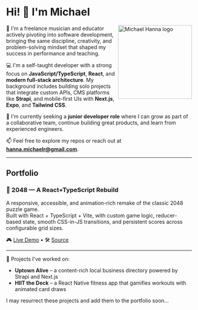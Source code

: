 # Hi! 👋 I'm Michael

<img src="https://mrhanna.dev/images/logo.svg" align="right" alt="Michael Hanna logo" width="200">

🎷 I'm a freelance musician and educator actively pivoting into software development, bringing the same discipline, creativity, and problem-solving mindset that shaped my success in performance and teaching.

💻 I'm a self-taught developer with a strong focus on **JavaScript/TypeScript**, **React**, and **modern full-stack architecture**. My background includes building solo projects that integrate custom APIs, CMS platforms like **Strapi**, and mobile-first UIs with **Next.js**, **Expo**, and **Tailwind CSS**.

🚀 I'm currently seeking a **junior developer role** where I can grow as part of a collaborative team, continue building great products, and learn from experienced engineers.

📫 Feel free to explore my repos or reach out at **hanna.michaelr@gmail.com**.

---

## Portfolio

### 🧩 2048 — A React+TypeScript Rebuild

A responsive, accessible, and animation-rich remake of the classic 2048 puzzle game.  
Built with React + TypeScript + Vite, with custom game logic, reducer-based state, smooth CSS-in-JS transitions, and persistent scores across configurable grid sizes.

🎮 [Live Demo](https://mrhanna.dev/2048) • 🛠️ [Source](https://github.com/mrhanna/2048)

---

🔨 Projects I've worked on:
- **Uptown Alive** – a content-rich local business directory powered by Strapi and Next.js
- **HIIT the Deck** – a React Native fitness app that gamifies workouts with animated card draws

I may resurrect these projects and add them to the portfolio soon...

<!--
**mrhanna/mrhanna** is a ✨ _special_ ✨ repository because its `README.md` (this file) appears on your GitHub profile.

Here are some ideas to get you started:

- 🔭 I’m currently working on ...
- 🌱 I’m currently learning ...
- 👯 I’m looking to collaborate on ...
- 🤔 I’m looking for help with ...
- 💬 Ask me about ...
- 📫 How to reach me: ...
- 😄 Pronouns: ...
- ⚡ Fun fact: ...
-->
